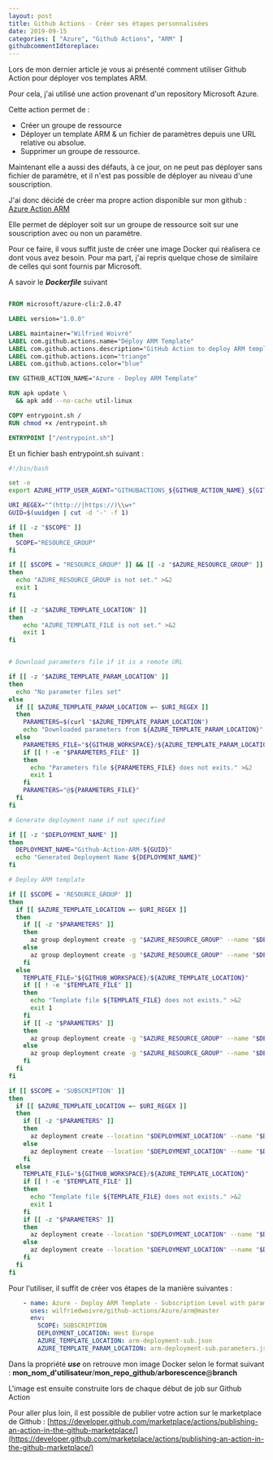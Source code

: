 ```yaml
---
layout: post
title: Github Actions - Créer ses étapes personnalisées
date: 2019-09-15
categories: [ "Azure", "Github Actions", "ARM" ]
githubcommentIdtoreplace: 
---
```


Lors de mon dernier article je vous ai présenté comment utiliser Github Action pour déployer vos templates ARM.

Pour cela, j'ai utilisé une action provenant d'un repository Microsoft Azure.

Cette action permet de :

- Créer un groupe de ressource
- Déployer un template ARM & un fichier de paramètres depuis une URL relative ou absolue.
- Supprimer un groupe de ressource.

Maintenant elle a aussi des défauts, à ce jour, on ne peut pas déployer sans fichier de paramètre, et il n'est pas possible de déployer au niveau d'une souscription.

J'ai donc décidé de créer ma propre action disponible sur mon github : [Azure Action ARM](https://github.com/wilfriedwoivre/github-actions/tree/master/Azure/arm)

Elle permet de déployer soit sur un groupe de ressource soit sur une souscription avec ou non un paramètre.

Pour ce faire, il vous suffit juste de créer une image Docker qui réalisera ce dont vous avez besoin.
Pour ma part, j'ai repris quelque chose de similaire de celles qui sont fournis par Microsoft.

A savoir le ***Dockerfile*** suivant

```DockerFile

FROM microsoft/azure-cli:2.0.47

LABEL version="1.0.0"

LABEL maintainer="Wilfried Woivré"
LABEL com.github.actions.name="Déploy ARM Template"
LABEL com.github.actions.description="GitHub Action to deploy ARM template to Azure"
LABEL com.github.actions.icon="triange"
LABEL com.github.actions.color="blue"

ENV GITHUB_ACTION_NAME="Azure - Deploy ARM Template"

RUN apk update \
  && apk add --no-cache util-linux

COPY entrypoint.sh /
RUN chmod +x /entrypoint.sh

ENTRYPOINT ["/entrypoint.sh"]
```

Et un fichier bash entrypoint.sh suivant :

```sh
#!/bin/bash

set -e
export AZURE_HTTP_USER_AGENT="GITHUBACTIONS_${GITHUB_ACTION_NAME}_${GITHUB_REPOSITORY}"

URI_REGEX="^(http://|https://)\\w+"
GUID=$(uuidgen | cut -d '-' -f 1)

if [[ -z "$SCOPE" ]]
then
  SCOPE="RESOURCE_GROUP"
fi

if [[ $SCOPE = "RESOURCE_GROUP" ]] && [[ -z "$AZURE_RESOURCE_GROUP" ]]
then
  echo "AZURE_RESOURCE_GROUP is not set." >&2
  exit 1
fi

if [[ -z "$AZURE_TEMPLATE_LOCATION" ]]
then
    echo "AZURE_TEMPLATE_FILE is not set." >&2
    exit 1
fi


# Download parameters file if it is a remote URL

if [[ -z "$AZURE_TEMPLATE_PARAM_LOCATION" ]]
then
  echo "No parameter files set"
else
  if [[ $AZURE_TEMPLATE_PARAM_LOCATION =~ $URI_REGEX ]]
  then
    PARAMETERS=$(curl "$AZURE_TEMPLATE_PARAM_LOCATION")
    echo "Downloaded parameters from ${AZURE_TEMPLATE_PARAM_LOCATION}"
  else
    PARAMETERS_FILE="${GITHUB_WORKSPACE}/${AZURE_TEMPLATE_PARAM_LOCATION}"
    if [[ ! -e "$PARAMETERS_FILE" ]]
    then
      echo "Parameters file ${PARAMETERS_FILE} does not exits." >&2
      exit 1
    fi
    PARAMETERS="@${PARAMETERS_FILE}"
  fi
fi

# Generate deployment name if not specified

if [[ -z "$DEPLOYMENT_NAME" ]]
then
  DEPLOYMENT_NAME="Github-Action-ARM-${GUID}"
  echo "Generated Deployment Name ${DEPLOYMENT_NAME}"
fi

# Deploy ARM template

if [[ $SCOPE = 'RESOURCE_GROUP' ]]
then
  if [[ $AZURE_TEMPLATE_LOCATION =~ $URI_REGEX ]]
  then
    if [[ -z "$PARAMETERS" ]]
    then
      az group deployment create -g "$AZURE_RESOURCE_GROUP" --name "$DEPLOYMENT_NAME" --template-uri "$AZURE_TEMPLATE_LOCATION"
    else
      az group deployment create -g "$AZURE_RESOURCE_GROUP" --name "$DEPLOYMENT_NAME" --template-uri "$AZURE_TEMPLATE_LOCATION" --parameters "$PARAMETERS"
    fi
  else
    TEMPLATE_FILE="${GITHUB_WORKSPACE}/${AZURE_TEMPLATE_LOCATION}"
    if [[ ! -e "$TEMPLATE_FILE" ]]
    then
      echo "Template file ${TEMPLATE_FILE} does not exists." >&2
      exit 1
    fi
    if [[ -z "$PARAMETERS" ]]
    then
      az group deployment create -g "$AZURE_RESOURCE_GROUP" --name "$DEPLOYMENT_NAME" --template-file "$AZURE_TEMPLATE_LOCATION"
    else
      az group deployment create -g "$AZURE_RESOURCE_GROUP" --name "$DEPLOYMENT_NAME" --template-file "$AZURE_TEMPLATE_LOCATION" --parameters "$PARAMETERS"
    fi
  fi
fi

if [[ $SCOPE = 'SUBSCRIPTION' ]]
then
  if [[ $AZURE_TEMPLATE_LOCATION =~ $URI_REGEX ]]
  then
    if [[ -z "$PARAMETERS" ]]
    then
      az deployment create --location "$DEPLOYMENT_LOCATION" --name "$DEPLOYMENT_NAME" --template-uri "$AZURE_TEMPLATE_LOCATION"
    else
      az deployment create --location "$DEPLOYMENT_LOCATION" --name "$DEPLOYMENT_NAME" --template-uri "$AZURE_TEMPLATE_LOCATION" --parameters "$PARAMETERS"
    fi
  else
    TEMPLATE_FILE="${GITHUB_WORKSPACE}/${AZURE_TEMPLATE_LOCATION}"
    if [[ ! -e "$TEMPLATE_FILE" ]]
    then
      echo "Template file ${TEMPLATE_FILE} does not exists." >&2
      exit 1
    fi
    if [[ -z "$PARAMETERS" ]]
    then
      az deployment create --location "$DEPLOYMENT_LOCATION" --name "$DEPLOYMENT_NAME" --template-file "$AZURE_TEMPLATE_LOCATION"
    else
      az deployment create --location "$DEPLOYMENT_LOCATION" --name "$DEPLOYMENT_NAME" --template-file "$AZURE_TEMPLATE_LOCATION" --parameters "$PARAMETERS"
    fi
  fi
fi
```

Pour l'utiliser, il suffit de créer vos étapes de la manière suivantes :

```yaml
    - name: Azure - Deploy ARM Template - Subscription Level with parameters
      uses: wilfriedwoivre/github-actions/Azure/arm@master
      env:
        SCOPE: SUBSCRIPTION
        DEPLOYMENT_LOCATION: West Europe
        AZURE_TEMPLATE_LOCATION: arm-deployment-sub.json
        AZURE_TEMPLATE_PARAM_LOCATION: arm-deployment-sub.parameters.json
```

Dans la propriété ***use*** on retrouve mon image Docker selon le format suivant : **mon_nom_d'utilisateur**/**mon_repo_github**/**arborescence**@**branch**

L'image est ensuite construite lors de chaque début de job sur Github Action

Pour aller plus loin, il est possible de publier votre action sur le marketplace de Github :
[https://developer.github.com/marketplace/actions/publishing-an-action-in-the-github-marketplace/](https://developer.github.com/marketplace/actions/publishing-an-action-in-the-github-marketplace/)
